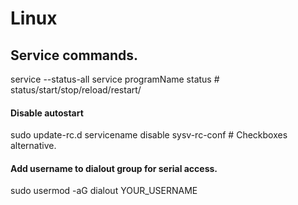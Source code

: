 # Linux

## Service commands.
service --status-all
service programName status      # status/start/stop/reload/restart/

#### Disable autostart
sudo update-rc.d servicename disable
sysv-rc-conf                    # Checkboxes alternative.

#### Add username to dialout group for serial access.
sudo usermod -aG dialout YOUR_USERNAME